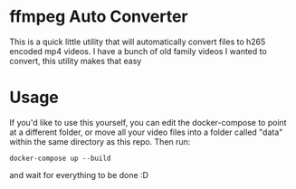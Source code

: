 # ffmpeg Auto Converter

This is a quick little utility that will automatically convert files to h265 encoded mp4 videos. I have a bunch of old family videos I wanted to convert, this utility makes that easy

# Usage

If you'd like to use this yourself, you can edit the docker-compose to point at a different folder, or move all your video files into a folder called "data" within the same directory as this repo. Then run:

```
docker-compose up --build
```

and wait for everything to be done :D
